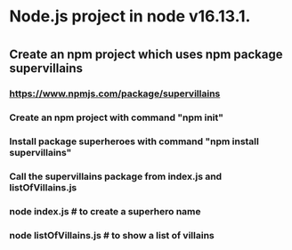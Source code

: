 # Node.js project in node v16.13.1.
#
## Create an npm project which uses npm package supervillains
### https://www.npmjs.com/package/supervillains

### Create an npm project with command "npm init"
### Install package superheroes with command "npm install supervillains"
### Call the supervillains package from index.js and listOfVillains.js
### node index.js # to create a superhero name
### node listOfVillains.js # to show a list of villains
